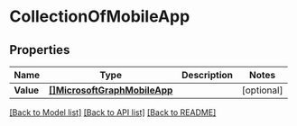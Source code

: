 # CollectionOfMobileApp

## Properties

Name | Type | Description | Notes
------------ | ------------- | ------------- | -------------
**Value** | [**[]MicrosoftGraphMobileApp**](microsoft.graph.mobileApp.md) |  | [optional] 

[[Back to Model list]](../README.md#documentation-for-models) [[Back to API list]](../README.md#documentation-for-api-endpoints) [[Back to README]](../README.md)


